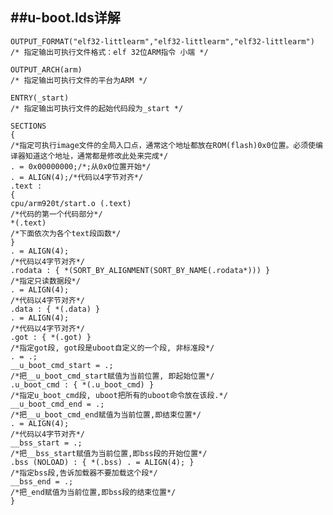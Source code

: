 ##u-boot.lds详解
---
    OUTPUT_FORMAT("elf32-littlearm","elf32-littlearm","elf32-littlearm")
    /* 指定输出可执行文件格式：elf 32位ARM指令 小端 */
    
    OUTPUT_ARCH(arm)
    /* 指定输出可执行文件的平台为ARM */

    ENTRY(_start)
    /* 指定输出可执行文件的起始代码段为_start */

    SECTIONS
	{
	/*指定可执行image文件的全局入口点，通常这个地址都放在ROM(flash)0x0位置。必须使编译器知道这个地址，通常都是修改此处来完成*/
 	. = 0x00000000;/*;从0x0位置开始*/
 	. = ALIGN(4);/*代码以4字节对齐*/
 	.text :
 	{
  	cpu/arm920t/start.o (.text) 
    /*代码的第一个代码部分*/  
  	*(.text)
  	/*下面依次为各个text段函数*/
 	}
 	. = ALIGN(4);
	/*代码以4字节对齐*/
 	.rodata : { *(SORT_BY_ALIGNMENT(SORT_BY_NAME(.rodata*))) }
 	/*指定只读数据段*/
 	. = ALIGN(4);
	/*代码以4字节对齐*/
 	.data : { *(.data) }
 	. = ALIGN(4);
	/*代码以4字节对齐*/
 	.got : { *(.got) }
	/*指定got段, got段是uboot自定义的一个段, 非标准段*/
 	. = .;
 	__u_boot_cmd_start = .;
	/*把__u_boot_cmd_start赋值为当前位置, 即起始位置*/
 	.u_boot_cmd : { *(.u_boot_cmd) }
 	/*指定u_boot_cmd段, uboot把所有的uboot命令放在该段.*/
 	__u_boot_cmd_end = .;
 	/*把__u_boot_cmd_end赋值为当前位置,即结束位置*/
 	. = ALIGN(4);
	/*代码以4字节对齐*/
 	__bss_start = .;
	/*把__bss_start赋值为当前位置,即bss段的开始位置*/
 	.bss (NOLOAD) : { *(.bss) . = ALIGN(4); }
	/*指定bss段,告诉加载器不要加载这个段*/
 	__bss_end = .;
	/*把_end赋值为当前位置,即bss段的结束位置*/
	}
